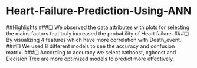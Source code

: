 # Heart-Failure-Prediction-Using-ANN
##Highlights
###❏ We observed the data attributes with plots for selecting the mains factors that truly increased the
probability of Heart failure.
###❏ By visualizing 4 features which have more correlation with Death_event.
###❏ We used 8 different models to see the accuracy and confusion matrix.
###❏ According to accuracy we select catboost, xgboost and Decision Tree are more optimized models to
predict more effectively.
